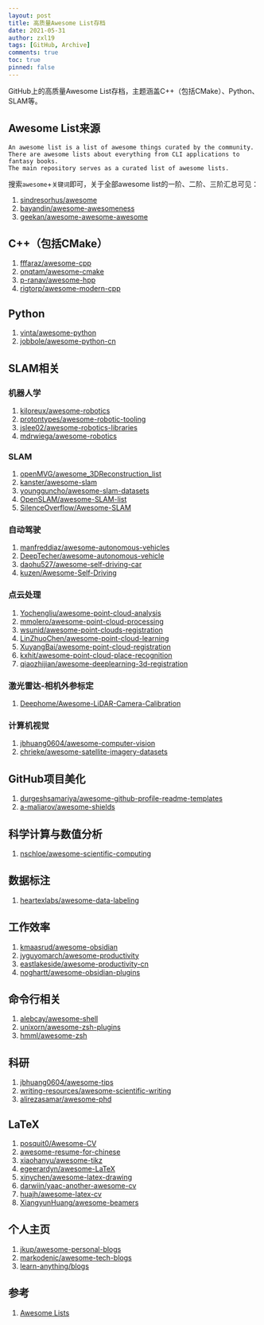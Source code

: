 ```yaml
---
layout: post
title: 高质量Awesome List存档
date: 2021-05-31
author: zxl19
tags: [GitHub, Archive]
comments: true
toc: true
pinned: false
---
```


GitHub上的高质量Awesome List存档，主题涵盖C++（包括CMake）、Python、SLAM等。

<!-- more -->

## Awesome List来源

```text
An awesome list is a list of awesome things curated by the community.
There are awesome lists about everything from CLI applications to fantasy books.
The main repository serves as a curated list of awesome lists.
```

搜索`awesome`+`关键词`即可，关于全部awesome list的一阶、二阶、三阶汇总可见：

1. [sindresorhus/awesome](https://github.com/sindresorhus/awesome)
2. [bayandin/awesome-awesomeness](https://github.com/bayandin/awesome-awesomeness)
3. [geekan/awesome-awesome-awesome](https://github.com/geekan/awesome-awesome-awesome)

## C++（包括CMake）

1. [fffaraz/awesome-cpp](https://github.com/fffaraz/awesome-cpp)
2. [onqtam/awesome-cmake](https://github.com/onqtam/awesome-cmake)
3. [p-ranav/awesome-hpp](https://github.com/p-ranav/awesome-hpp)
4. [rigtorp/awesome-modern-cpp](https://github.com/rigtorp/awesome-modern-cpp)

## Python

1. [vinta/awesome-python](https://github.com/vinta/awesome-python)
2. [jobbole/awesome-python-cn](https://github.com/jobbole/awesome-python-cn)

## SLAM相关

### 机器人学

1. [kiloreux/awesome-robotics](https://github.com/kiloreux/awesome-robotics)
2. [protontypes/awesome-robotic-tooling](https://github.com/protontypes/awesome-robotic-tooling)
3. [jslee02/awesome-robotics-libraries](https://github.com/jslee02/awesome-robotics-libraries)
4. [mdrwiega/awesome-robotics](https://github.com/mdrwiega/awesome-robotics)

### SLAM

1. [openMVG/awesome_3DReconstruction_list](https://github.com/openMVG/awesome_3DReconstruction_list)
2. [kanster/awesome-slam](https://github.com/kanster/awesome-slam)
3. [youngguncho/awesome-slam-datasets](https://github.com/youngguncho/awesome-slam-datasets)
4. [OpenSLAM/awesome-SLAM-list](https://github.com/OpenSLAM/awesome-SLAM-list)
5. [SilenceOverflow/Awesome-SLAM](https://github.com/SilenceOverflow/Awesome-SLAM)

### 自动驾驶

1. [manfreddiaz/awesome-autonomous-vehicles](https://github.com/manfreddiaz/awesome-autonomous-vehicles)
2. [DeepTecher/awesome-autonomous-vehicle](https://github.com/DeepTecher/awesome-autonomous-vehicle)
3. [daohu527/awesome-self-driving-car](https://github.com/daohu527/awesome-self-driving-car)
4. [kuzen/Awesome-Self-Driving](https://github.com/kuzen/Awesome-Self-Driving)

### 点云处理

1. [Yochengliu/awesome-point-cloud-analysis](https://github.com/Yochengliu/awesome-point-cloud-analysis)
2. [mmolero/awesome-point-cloud-processing](https://github.com/mmolero/awesome-point-cloud-processing)
3. [wsunid/awesome-point-clouds-registration](https://github.com/wsunid/awesome-point-clouds-registration)
4. [LinZhuoChen/awesome-point-cloud-learning](https://github.com/LinZhuoChen/awesome-point-cloud-learning)
5. [XuyangBai/awesome-point-cloud-registration](https://github.com/XuyangBai/awesome-point-cloud-registration)
6. [kxhit/awesome-point-cloud-place-recognition](https://github.com/kxhit/awesome-point-cloud-place-recognition)
7. [qiaozhijian/awesome-deeplearning-3d-registration](https://github.com/qiaozhijian/awesome-deeplearning-3d-registration)

### 激光雷达-相机外参标定

1. [Deephome/Awesome-LiDAR-Camera-Calibration](https://github.com/Deephome/Awesome-LiDAR-Camera-Calibration)

### 计算机视觉

1. [jbhuang0604/awesome-computer-vision](https://github.com/jbhuang0604/awesome-computer-vision)
2. [chrieke/awesome-satellite-imagery-datasets](https://github.com/chrieke/awesome-satellite-imagery-datasets)

## GitHub项目美化

1. [durgeshsamariya/awesome-github-profile-readme-templates](https://github.com/durgeshsamariya/awesome-github-profile-readme-templates)
2. [a-maliarov/awesome-shields](https://github.com/a-maliarov/awesome-shields)

## 科学计算与数值分析

1. [nschloe/awesome-scientific-computing](https://github.com/nschloe/awesome-scientific-computing)

## 数据标注

1. [heartexlabs/awesome-data-labeling](https://github.com/heartexlabs/awesome-data-labeling)

## 工作效率

1. [kmaasrud/awesome-obsidian](https://github.com/kmaasrud/awesome-obsidian)
2. [jyguyomarch/awesome-productivity](https://github.com/jyguyomarch/awesome-productivity)
3. [eastlakeside/awesome-productivity-cn](https://github.com/eastlakeside/awesome-productivity-cn)
4. [noghartt/awesome-obsidian-plugins](https://github.com/noghartt/awesome-obsidian-plugins)

## 命令行相关

1. [alebcay/awesome-shell](https://github.com/alebcay/awesome-shell)
2. [unixorn/awesome-zsh-plugins](https://github.com/unixorn/awesome-zsh-plugins)
3. [hmml/awesome-zsh](https://github.com/hmml/awesome-zsh)

## 科研

1. [jbhuang0604/awesome-tips](https://github.com/jbhuang0604/awesome-tips)
2. [writing-resources/awesome-scientific-writing](https://github.com/writing-resources/awesome-scientific-writing)
3. [alirezasamar/awesome-phd](https://github.com/alirezasamar/awesome-phd)

## LaTeX

1. [posquit0/Awesome-CV](https://github.com/posquit0/Awesome-CV)
2. [awesome-resume-for-chinese](https://github.com/dyweb/awesome-resume-for-chinese)
3. [xiaohanyu/awesome-tikz](https://github.com/xiaohanyu/awesome-tikz)
4. [egeerardyn/awesome-LaTeX](https://github.com/egeerardyn/awesome-LaTeX)
5. [xinychen/awesome-latex-drawing](https://github.com/xinychen/awesome-latex-drawing)
6. [darwiin/yaac-another-awesome-cv](https://github.com/darwiin/yaac-another-awesome-cv)
7. [huajh/awesome-latex-cv](https://github.com/huajh/awesome-latex-cv)
8. [XiangyunHuang/awesome-beamers](https://github.com/XiangyunHuang/awesome-beamers)

## 个人主页

1. [jkup/awesome-personal-blogs](https://github.com/jkup/awesome-personal-blogs)
2. [markodenic/awesome-tech-blogs](https://github.com/markodenic/awesome-tech-blogs)
3. [learn-anything/blogs](https://github.com/learn-anything/blogs)

## 参考

1. [Awesome Lists](https://github.com/topics/awesome)
